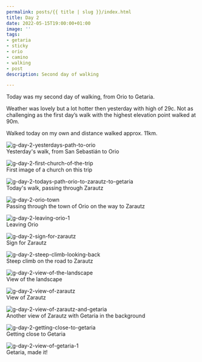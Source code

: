 ```yaml
---
permalink: posts/{{ title | slug }}/index.html
title: Day 2
date: 2022-05-15T19:00:00+01:00
image: ''
tags:
- getaria
- sticky
- orio
- camino
- walking
- post
description: Second day of walking

---
```

<!-- Excerpt Start -->
Today was my second day of walking, from Orio to Getaria. 
<!-- Excerpt End --> 
Weather was lovely but a lot hotter then yesterday with high of 29c. Not as challenging as the first day’s walk with the highest elevation point walked at 90m. 

Walked today on my own and distance walked approx. 11km.   

![g-day-2-yesterdays-path-to-orio](/images/g-day-2-yesterdays-path-to-orio.jpg)  
Yesterday's walk, from San Sebastián to Orio

![g-day-2-first-church-of-the-trip](/images/g-day-2-first-church-of-the-trip.jpg)  
First image of a church on this trip 

![g-day-2-todays-path-orio-to-zarautz-to-getaria](/images/g-day-2-todays-path-orio-to-zarautz-to-getaria.jpg)  
Today's walk, passing through Zarautz

![g-day-2-orio-town](/images/g-day-2-orio-town.jpg)  
Passing through the town of Orio on the way to Zarautz

![g-day-2-leaving-orio-1](/images/g-day-2-leaving-orio-1.jpg)  
Leaving Orio

![g-day-2-sign-for-zarautz](/images/g-day-2-sign-for-zarautz.jpg)  
Sign for Zarautz

![g-day-2-steep-climb-looking-back](/images/g-day-2-steep-climb-looking-back.jpg)  
Steep climb on the road to Zarautz

![g-day-2-view-of-the-landscape](/images/g-day-2-view-of-the-landscape.jpg)  
View of the landscape

![g-day-2-view-of-zarautz](/images/g-day-2-view-of-zarautz.jpg)  
View of Zarautz

![g-day-2-view-of-zarautz-and-getaria](/images/g-day-2-view-of-zarautz-and-getaria.jpg)  
Another view of Zarautz with Getaria in the background

![g-day-2-getting-close-to-getaria](/images/g-day-2-getting-close-to-getaria.jpg)  
Getting close to Getaria

![g-day-2-view-of-getaria-1](/images/g-day-2-view-of-getaria-1.jpg)  
Getaria, made it!

